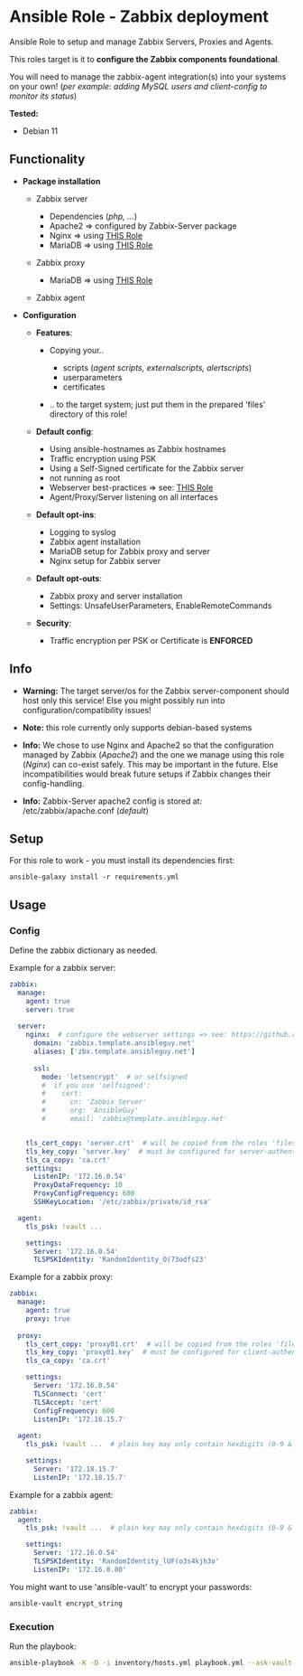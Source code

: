 # Ansible Role - Zabbix deployment
Ansible Role to setup and manage Zabbix Servers, Proxies and Agents.

This roles target is it to **configure the Zabbix components foundational**.

You will need to manage the zabbix-agent integration(s) into your systems on your own! (_per example: adding MySQL users and client-config to monitor its status_)


**Tested:**
* Debian 11


## Functionality

* **Package installation**
  * Zabbix server
    * Dependencies (_php, ..._)
    * Apache2 => configured by Zabbix-Server package
    * Nginx => using [THIS Role](https://github.com/ansibleguy/infra_nginx)
    * MariaDB => using [THIS Role](https://github.com/ansibleguy/infra_mariadb)
    
  * Zabbix proxy
    * MariaDB => using [THIS Role](https://github.com/ansibleguy/infra_mariadb)
    
  * Zabbix agent


* **Configuration**
  * **Features**:
    * Copying your..
      * scripts (_agent scripts, externalscripts, alertscripts_)
      * userparameters
      * certificates
    
    * .. to the target system; just put them in the prepared 'files' directory of this role!
  * **Default config**:
    * Using ansible-hostnames as Zabbix hostnames
    * Traffic encryption using PSK
    * Using a Self-Signed certificate for the Zabbix server
    * not running as root
    * Webserver best-practices => see: [THIS Role](https://github.com/ansibleguy/infra_nginx)
    * Agent/Proxy/Server listening on all interfaces
    
  * **Default opt-ins**:
    * Logging to syslog
    * Zabbix agent installation
    * MariaDB setup for Zabbix proxy and server
    * Nginx setup for Zabbix server
    
  * **Default opt-outs**:
    * Zabbix proxy and server installation
    * Settings: UnsafeUserParameters, EnableRemoteCommands
    
  * **Security**:
    * Traffic encryption per PSK or Certificate is **ENFORCED**

## Info

* **Warning:** The target server/os for the Zabbix server-component should host only this service! Else you might possibly run into configuration/compatibility issues! 


* **Note:** this role currently only supports debian-based systems


* **Info:** We chose to use Nginx and Apache2 so that the configuration managed by Zabbix (_Apache2_) and the one we manage using this role (_Nginx_) can co-exist safely. 
This may be important in the future.
Else incompatibilities would break future setups if Zabbix changes their config-handling.


* **Info:** Zabbix-Server apache2 config is stored at: /etc/zabbix/apache.conf (_default_)


## Setup
For this role to work - you must install its dependencies first:

```
ansible-galaxy install -r requirements.yml
```

## Usage

### Config

Define the zabbix dictionary as needed.

Example for a zabbix server:
```yaml
zabbix: 
  manage:
    agent: true
    server: true
  
  server:
    nginx:  # configure the webserver settings => see: https://github.com/ansibleguy/infra_nginx
      domain: 'zabbix.template.ansibleguy.net'
      aliases: ['zbx.template.ansibleguy.net']
  
      ssl:
        mode: 'letsencrypt'  # or selfsigned
        #  if you use 'selfsigned':
        #    cert:
        #      cn: 'Zabbix Server'
        #      org: 'AnsibleGuy'
        #      email: 'zabbix@template.ansibleguy.net'


    tls_cert_copy: 'server.crt'  # will be copied from the roles 'files/certs' directory to the target system
    tls_key_copy: 'server.key'  # must be configured for server-authentication
    tls_ca_copy: 'ca.crt'
    settings:
      ListenIP: '172.16.0.54'
      ProxyDataFrequency: 10
      ProxyConfigFrequency: 600
      SSHKeyLocation: '/etc/zabbix/private/id_rsa'

  agent:
    tls_psk: !vault ...

    settings:
      Server: '172.16.0.54'
      TLSPSKIdentity: 'RandomIdentity_O(73odfs23'
```

Example for a zabbix proxy:
```yaml
zabbix:
  manage:
    agent: true
    proxy: true
  
  proxy:
    tls_cert_copy: 'proxy01.crt'  # will be copied from the roles 'files/certs' directory to the target system
    tls_key_copy: 'proxy01.key'  # must be configured for client-authentication
    tls_ca_copy: 'ca.crt'

    settings:
      Server: '172.16.0.54'
      TLSConnect: 'cert'
      TLSAccept: 'cert'
      ConfigFrequency: 600
      ListenIP: '172.18.15.7'
  
  agent:
    tls_psk: !vault ...  # plain key may only contain hexdigits (0-9 & a-f)

    settings:
      Server: '172.18.15.7'
      ListenIP: '172.18.15.7'
```

Example for a zabbix agent:
```yaml
zabbix:
  agent:
    tls_psk: !vault ...  # plain key may only contain hexdigits (0-9 & a-f)

    settings:
      Server: '172.16.0.54'
      TLSPSKIdentity: 'RandomIdentity_lUF(o3s4kjh3o'
      ListenIP: '172.16.0.80'
```

You might want to use 'ansible-vault' to encrypt your passwords:
```bash
ansible-vault encrypt_string
```

### Execution

Run the playbook:
```bash
ansible-playbook -K -D -i inventory/hosts.yml playbook.yml --ask-vault-pass
```

